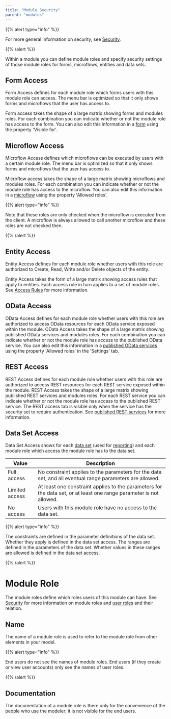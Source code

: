 ```yaml
---
title: "Module Security"
parent: "modules"
---
```



{{% alert type="info" %}}

For more general information on security, see [Security](security).

{{% /alert %}}



Within a module you can define module roles and specify security settings of those module roles for forms, microflows, entities and data sets.

## Form Access

Form Access defines for each module role which forms users with this module role can access. The menu bar is optimized so that it only shows forms and microflows that the user has access to.

Form access takes the shape of a large matrix showing forms and modules roles. For each combination you can indicate whether or not the module role has access to the form. You can also edit this information in a [form](page) using the property 'Visible for'.

## Microflow Access

Microflow Access defines which microflows can be executed by users with a certain module role. The menu bar is optimized so that it only shows forms and microflows that the user has access to.

Microflow access takes the shape of a large matrix showing microflows and modules roles. For each combination you can indicate whether or not the module role has access to the microflow. You can also edit this information in a [microflow](microflow) using the property 'Allowed roles'.

{{% alert type="info" %}}

Note that these roles are only checked when the microflow is executed from the client. A microflow is always allowed to call another microflow and these roles are not checked then.

{{% /alert %}}

## Entity Access

Entity Access defines for each module role whether users with this role are authorized to Create, Read, Write and/or Delete objects of the entity.

Entity Access takes the form of a large matrix showing access rules that apply to entities. Each access rule in turn applies to a set of module roles. See [Access Rules](access-rules) for more information.

## OData Access 

OData Access defines for each module role whether users with this role are authorized to access OData resources for each OData service exposed within the module.
OData Access takes the shape of a large matrix showing published OData services and modules roles. For each combination you can indicate whether or not the module role has access to the published OData service. You can also edit this information in a [published OData services](published-odata-services) using the property 'Allowed roles' in the 'Settings' tab.

## REST Access

REST Access defines for each module role whether users with this role are authorized to access REST resources for each REST service exposed within the module. 
REST Access takes the shape of a large matrix showing published REST services and modules roles. For each REST service you can indicate whether or not the module role has access to the published REST service.
The REST access tab is visible only when the service has the security set to require authentication. See [published REST services](published-rest-services) for more information.

## Data Set Access

Data Set Access shows for each [data set](data-sets) (used for [reporting](report-widgets)) and each module role which access the module role has to the data set.

| Value | Description |
| --- | --- |
| Full access | No constraint applies to the parameters for the data set, and all eventual range parameters are allowed. |
| Limited access | At least one constraint applies to the parameters for the data set, or at least one range parameter is not allowed. |
| No access | Users with this module role have no access to the data set. |

{{% alert type="info" %}}

The constraints are defined in the parameter definitions of the data set. Whether they apply is defined in the data set access.
The ranges are defined in the parameters of the data set. Whether values in these ranges are allowed is defined in the data set access.

{{% /alert %}}



# Module Role

The module roles define which roles users of this module can have. See [Security](security) for more information on module roles and [user roles](user-roles) and their relation.

## Name

The name of a module role is used to refer to the module role from other elements in your model.

{{% alert type="info" %}}

End users do not see the names of module roles. End users (if they create or view user accounts) only see the names of user roles.

{{% /alert %}}

## Documentation

The documentation of a module role is there only for the convenience of the people who use the modeler; it is not visible for the end users.
